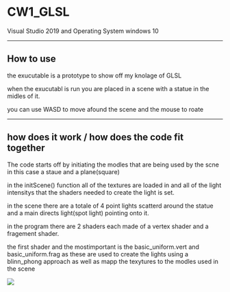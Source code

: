 # CW1_GLSL
 
Visual Studio 2019 and Operating System windows 10

----------------------------------------------------------
How to use
----------------------------------------------------------

the exucutable is a prototype to show off my knolage of GLSL 

when the exucutabl is run you are placed in a scene with a statue in the midles of it.

you can use WASD to  move afound the scene and the mouse to roate

----------------------------------------------------------
 how does it work / how does the code fit together
----------------------------------------------------------

The code starts off by initiating the modles that are being used by the scne in this case a staue and a plane(square)

in the initScene() function all of the textures are loaded in and all of the light intensitys that the shaders needed to create the light is set.

in the scene there are a totale of 4 point lights scatterd around the statue and a main directs light(spot light) pointing onto it.

in the program there are 2 shaders each made of a vertex shader and a fragement shader.

the first shader and the mostimportant is the basic_uniform.vert and basic_uniform.frag as these are used to create the lights using a blinn_phong approach as well as mapp the texytures to the modles used in the scene

![](media/shader.gif)
 
